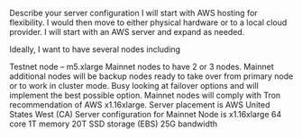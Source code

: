 Describe your server configuration
I will start with AWS hosting for flexibility. I would then move to either physical hardware or to a local cloud provider. I will start with an AWS server and expand as needed.

Ideally, I want to have several nodes including

Testnet node – m5.xlarge
Mainnet nodes to have 2 or 3 nodes.
Mainnet additional nodes will be backup nodes ready to take over from primary node or to work in cluster mode. Busy looking at failover options and will implement the best possible option.
Mainnet nodes will comply with Tron recommendation of AWS x1.16xlarge.
Server placement is AWS United States West (CA)
Server configuration for Mainnet Node is x1.16xlarge 64 core 1T memory 20T SSD storage (EBS) 25G bandwidth
